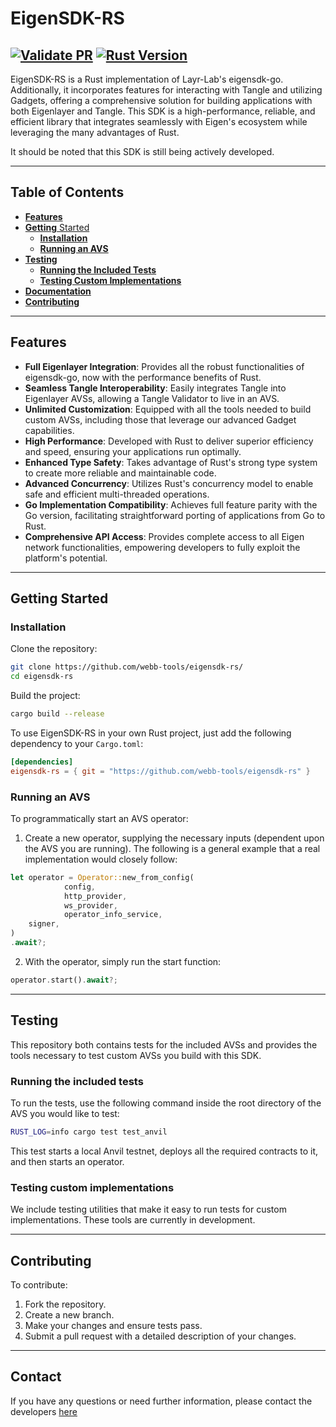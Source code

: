 # EigenSDK-RS

[![Validate PR](https://github.com/webb-tools/gadget/actions/workflows/validate_pr.yml/badge.svg)](https://github.com/webb-tools/gadget/actions/workflows/validate_pr.yml)
[![Rust Version](https://img.shields.io/badge/rust-1.74.0%2B-blue.svg)](https://www.rust-lang.org)
---

[//]: # ([![License]&#40;https://img.shields.io/badge/License-MIT-blue.svg&#41;]&#40;https://opensource.org/licenses/Apache-2.0&#41;)

[//]: # (---)

EigenSDK-RS is a Rust implementation of Layr-Lab's eigensdk-go. Additionally, it incorporates features for interacting with Tangle and utilizing Gadgets, offering a comprehensive solution for building applications with both Eigenlayer and Tangle. This SDK is a high-performance, reliable, and efficient library that integrates seamlessly with Eigen's ecosystem while leveraging the many advantages of Rust.

It should be noted that this SDK is still being actively developed.

---
## Table of Contents
- [**Features**](#features)
- [**Getting** Started](#getting-started)
    - [**Installation**](#installation)
    - [**Running an AVS**](#running-an-avs)
- [**Testing**](#testing)
    - [**Running the Included Tests**](#running-the-included-tests)
    - [**Testing Custom Implementations**](#testing-custom-implementations)
- [**Documentation**](#documentation)
- [**Contributing**](#contributing)

[//]: # (- [**License**]&#40;#license&#41;)

---
## Features

- **Full Eigenlayer Integration**: Provides all the robust functionalities of eigensdk-go, now with the performance benefits of Rust.
- **Seamless Tangle Interoperability**: Easily integrates Tangle into Eigenlayer AVSs, allowing a Tangle Validator to live in an AVS.
- **Unlimited Customization**: Equipped with all the tools needed to build custom AVSs, including those that leverage our advanced Gadget capabilities.
- **High Performance**: Developed with Rust to deliver superior efficiency and speed, ensuring your applications run optimally.
- **Enhanced Type Safety**: Takes advantage of Rust's strong type system to create more reliable and maintainable code.
- **Advanced Concurrency**: Utilizes Rust's concurrency model to enable safe and efficient multi-threaded operations.
- **Go Implementation Compatibility**: Achieves full feature parity with the Go version, facilitating straightforward porting of applications from Go to Rust.
- **Comprehensive API Access**: Provides complete access to all Eigen network functionalities, empowering developers to fully exploit the platform's potential.

---
## Getting Started

### Installation

Clone the repository:

```bash
git clone https://github.com/webb-tools/eigensdk-rs/
cd eigensdk-rs
```

Build the project:

```bash
cargo build --release
```

To use EigenSDK-RS in your own Rust project, just add the following dependency to your `Cargo.toml`:
```toml
[dependencies]
eigensdk-rs = { git = "https://github.com/webb-tools/eigensdk-rs" }
```

### Running an AVS
To programmatically start an AVS operator:

1. Create a new operator, supplying the necessary inputs (dependent upon the AVS you are running). The following is a general example that a real implementation would closely follow:
```rust
let operator = Operator::new_from_config(
            config,
            http_provider,
            ws_provider,
            operator_info_service,
	signer,
)
.await?;
```
2. With the operator, simply run the start function:
```rust
operator.start().await?;
```
---
## Testing
This repository both contains tests for the included AVSs and provides the tools necessary to test custom AVSs you build with this SDK.

### Running the included tests
To run the tests, use the following command inside the root directory of the AVS you would like to test:
```bash
RUST_LOG=info cargo test test_anvil
```
This test starts a local Anvil testnet, deploys all the required contracts to it, and then starts an operator.

### Testing custom implementations
We include testing utilities that make it easy to run tests for custom implementations. These tools are currently in development.

---
## Contributing

To contribute:

1. Fork the repository.
2. Create a new branch.
3. Make your changes and ensure tests pass.
4. Submit a pull request with a detailed description of your changes.

[//]: # (## License)

---
## Contact

If you have any questions or need further information, please contact the developers [here](https://webb.tools/)